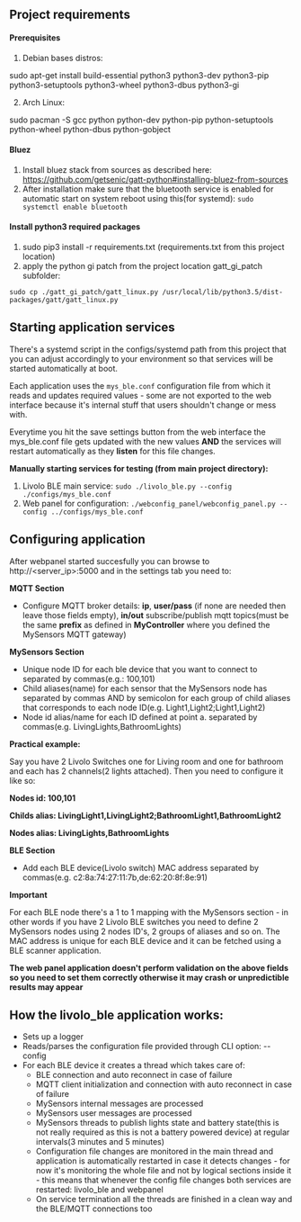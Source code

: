 ## Project requirements

#### Prerequisites

1. Debian bases distros:

  sudo apt-get install build-essential python3 python3-dev python3-pip python3-setuptools python3-wheel python3-dbus python3-gi

2. Arch Linux:

  sudo pacman -S gcc python python-dev python-pip python-setuptools python-wheel python-dbus python-gobject

#### Bluez

 1. Install bluez stack from sources as described here: https://github.com/getsenic/gatt-python#installing-bluez-from-sources
 2. After installation make sure that the bluetooth service is enabled for automatic start on system reboot using this(for systemd): `sudo systemctl enable bluetooth`

#### Install python3 required packages

 1. sudo pip3 install -r requirements.txt (requirements.txt from this project location)
 2. apply the python gi patch from the project location gatt_gi_patch subfolder:
  
  `sudo cp ./gatt_gi_patch/gatt_linux.py /usr/local/lib/python3.5/dist-packages/gatt/gatt_linux.py`

## Starting application services

 There's a systemd script in the configs/systemd path from this project that you can adjust accordingly to your environment so that services will be started automatically at boot.

 Each application uses the `mys_ble.conf` configuration file from which it reads and updates required values - some are not exported to the web interface because it's internal stuff that users shouldn't change or mess with.

 Everytime you hit the save settings button from the web interface the mys_ble.conf file gets updated with the new values **AND** the services will restart automatically as they **listen** for this file changes.
 
**Manually starting services for testing (from main project directory):**
1. Livolo BLE main service:
`sudo ./livolo_ble.py --config ./configs/mys_ble.conf`
2. Web panel for configuration:
`./webconfig_panel/webconfig_panel.py --config ../configs/mys_ble.conf`

## Configuring application

 After webpanel started succesfully you can browse to http://<server_ip>:5000 and in the settings tab you need to:

**MQTT Section**

 - Configure MQTT broker details: **ip**, **user/pass** (if none are needed then leave those fields empty), **in/out** subscribe/publish mqtt topics(must be the same **prefix** as defined in **MyController** where you defined the MySensors MQTT gateway)
 
 **MySensors Section**

 - Unique node ID for each ble device that you want to connect to separated by commas(e.g.: 100,101)
 - Child aliases(name) for each sensor that the MySensors node has separated by commas AND by semicolon for each group of child aliases that corresponds to each node ID(e.g. Light1,Light2;Light1,Light2)
 - Node id alias/name for each ID defined at point a. separated by commas(e.g. LivingLights,BathroomLights)
 
 **Practical example:**
 
 Say you have 2 Livolo Switches one for Living room and one for bathroom and each has 2 channels(2 lights attached). Then you need to configure it like so:
 
 **Nodes id: 100,101**
 
 **Childs alias: LivingLight1,LivingLight2;BathroomLight1,BathroomLight2**
 
 **Nodes alias: LivingLights,BathroomLights**
 
 **BLE Section**
  - Add each BLE device(Livolo switch) MAC address separated by commas(e.g. c2:8a:74:27:11:7b,de:62:20:8f:8e:91)
 
 
 **Important**
 
  For each BLE node there's a 1 to 1 mapping with the MySensors section - in other words if you have 2 Livolo BLE switches you need to define 2 MySensors nodes using 2 nodes ID's, 2 groups of aliases and so on. The MAC address is unique for each BLE device and it can be fetched using a BLE scanner application.
  
  **The web panel application doesn't perform validation on the above fields so you need to set them correctly otherwise it may crash or unpredictible results may appear**


## How the livolo_ble application works:

* Sets up a logger
* Reads/parses the configuration file provided through CLI option: --config
* For each BLE device it creates a thread which takes care of:
  * BLE connection and auto reconnect in case of failure
  * MQTT client initialization and connection with auto reconnect in case of failure
  * MySensors internal messages are processed
  * MySensors user messages are processed
  * MySensors threads to publish lights state and battery state(this is not really required as this is not a battery powered device) at regular intervals(3 minutes and 5 minutes)
  * Configuration file changes are monitored in the main thread and application is automatically restarted in case it detects changes - for now it's monitoring the whole file and not by logical sections inside it - this means that whenever the config file changes both services are restarted: livolo_ble and webpanel 
  * On service termination all the threads are finished in a clean way and the BLE/MQTT connections too
